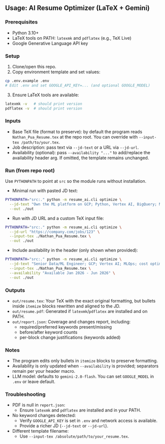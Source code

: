 ## Usage: AI Resume Optimizer (LaTeX + Gemini)

### Prerequisites
- Python 3.10+
- LaTeX tools on PATH: `latexmk` and `pdflatex` (e.g., TeX Live)
- Google Generative Language API key

### Setup
1) Clone/open this repo.
2) Copy environment template and set values:
```bash
cp .env.example .env
# Edit .env and set GOOGLE_API_KEY=... (and optional GOOGLE_MODEL)
```
3) Ensure LaTeX tools are available:
```bash
latexmk -v   # should print version
pdflatex -v  # should print version
```

### Inputs
- Base TeX file (format to preserve): by default the program reads `Nathan_Pua_Resume.tex` at the repo root. You can override with `--input-tex /path/to/your.tex`.
- Job description: pass text via `--jd-text` or a URL via `--jd-url`.
- Availability (optional): pass `--availability "..."` to add/replace the availability header arg. If omitted, the template remains unchanged.

### Run (from repo root)
Use `PYTHONPATH` to point at `src` so the module runs without installation.

- Minimal run with pasted JD text:
```bash
PYTHONPATH="src:." python -m resume_ai.cli optimize \
  --jd-text "Own the ML platform on GCP; Python, Vertex AI, BigQuery; MLOps, CI/CD, Kubernetes" \
  --out ./out
```

- Run with JD URL and a custom TeX input file:
```bash
PYTHONPATH="src:." python -m resume_ai.cli optimize \
  --jd-url "https://company.com/jobs/123" \
  --input-tex ./Nathan_Pua_Resume.tex \
  --out ./out
```

- Include availability in the header (only shown when provided):
```bash
PYTHONPATH="src:." python -m resume_ai.cli optimize \
  --jd-text "Senior Data/ML Engineer; GCP; Vertex AI; MLOps; cost optimization" \
  --input-tex ./Nathan_Pua_Resume.tex \
  --availability "Available Jan 2026 - Jun 2026" \
  --out ./out
```

### Outputs
- `out/resume.tex`: Your TeX with the exact original formatting, but bullets inside `itemize` blocks rewritten and aligned to the JD.
- `out/resume.pdf`: Generated if `latexmk`/`pdflatex` are installed and on PATH.
- `out/report.json`: Coverage and changes report, including:
  - required/preferred keywords present/missing
  - before/after keyword counts
  - per-block change justifications (keywords added)

### Notes
- The program edits only bullets in `itemize` blocks to preserve formatting.
- Availability is only updated when `--availability` is provided; separators remain per your header macro.
- LLM model: defaults to `gemini-2.0-flash`. You can set `GOOGLE_MODEL` in `.env` or leave default.

### Troubleshooting
- PDF is null in `report.json`:
  - Ensure `latexmk` and `pdflatex` are installed and in your PATH.
- No keyword changes detected:
  - Verify `GOOGLE_API_KEY` is set in `.env` and network access is available.
  - Provide a richer JD (`--jd-text` or `--jd-url`).
- Different template filename:
  - Use `--input-tex /absolute/path/to/your_resume.tex`.
